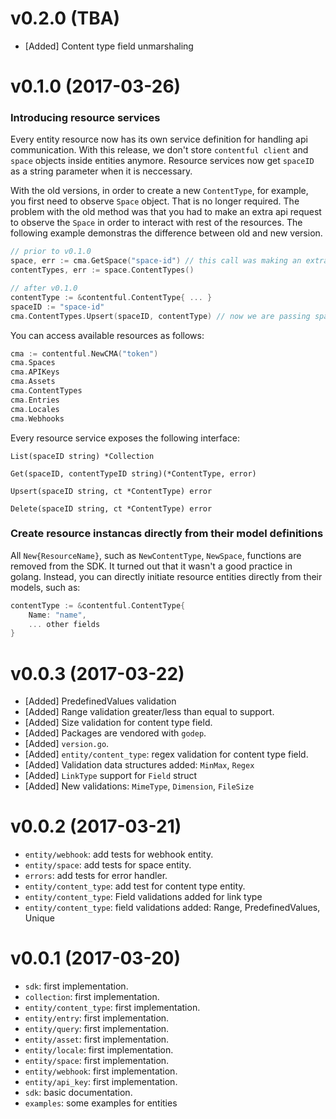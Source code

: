 v0.2.0 (TBA)
===
* [Added] Content type field unmarshaling

v0.1.0 (2017-03-26)
===

### Introducing resource services
Every entity resource now has its own service definition for handling api communication. With this release, we don't store `contentful client` and `space` objects inside entities anymore. Resource services now get `spaceID` as a string parameter when it is neccessary.

With the old versions, in order to create a new `ContentType`, for example, you first need to observe `Space` object. That is no longer required. The problem with the old method was that you had to make an extra api request to observe the `Space` in order to interact with rest of the resources. The following example demonstras the difference between old and new version.

```go
// prior to v0.1.0
space, err := cma.GetSpace("space-id") // this call was making an extra api call
contentTypes, err := space.ContentTypes()

// after v0.1.0
contentType := &contentful.ContentType{ ... }
spaceID := "space-id"
cma.ContentTypes.Upsert(spaceID, contentType) // now we are passing spaceID as string
```

You can access available resources as follows:

```go
cma := contentful.NewCMA("token")
cma.Spaces
cma.APIKeys
cma.Assets
cma.ContentTypes
cma.Entries
cma.Locales
cma.Webhooks
```

Every resource service exposes the following interface:

`List(spaceID string) *Collection`

`Get(spaceID, contentTypeID string)(*ContentType, error)`

`Upsert(spaceID string, ct *ContentType) error`

`Delete(spaceID string, ct *ContentType) error`

### Create resource instancas directly from their model definitions

All `New{ResourceName}`, such as `NewContentType`, `NewSpace`, functions are removed from the SDK. It turned out that it wasn't a good practice in golang. Instead, you can directly initiate resource entities directly from their models, such as:

```go
contentType := &contentful.ContentType{
    Name: "name",
    ... other fields
}
```


v0.0.3 (2017-03-22)
===
* [Added] PredefinedValues validation
* [Added] Range validation greater/less than equal to support.
* [Added] Size validation for content type field.
* [Added] Packages are vendored with `godep`.
* [Added] `version.go`.
* [Added] `entity/content_type`: regex validation for content type field.
* [Added] Validation data structures added: `MinMax`, `Regex`
* [Added] `LinkType` support for `Field` struct
* [Added] New validations: `MimeType`, `Dimension`, `FileSize`


v0.0.2 (2017-03-21)
===
* `entity/webhook`: add tests for webhook entity.
* `entity/space`: add tests for space entity.
* `errors`: add tests for error handler.
* `entity/content_type`: add test for content type entity.
* `entity/content_type`: Field validations added for link type
* `entity/content_type`: field validations added: Range, PredefinedValues, Unique


v0.0.1 (2017-03-20)
===
* `sdk`: first implementation.
* `collection`: first implementation.
* `entity/content_type`: first implementation.
* `entity/entry`: first implementation.
* `entity/query`: first implementation.
* `entity/asset`: first implementation.
* `entity/locale`: first implementation.
* `entity/space`: first implementation.
* `entity/webhook`: first implementation.
* `entity/api_key`: first implementation.
* `sdk`: basic documentation.
* `examples`: some examples for entities
